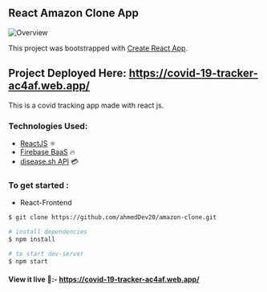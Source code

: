## React Amazon Clone App

![Overview](https://i.ibb.co/HgXVByF/covid-19-tracker.png)

This project was bootstrapped with [Create React App](https://github.com/facebook/create-react-app).

## Project Deployed Here: https://covid-19-tracker-ac4af.web.app/

This is a covid tracking app made with react js.

### Technologies Used:

- <a href="https://reactjs.org/">ReactJS</a> ⚛
- <a href="https://firebase.google.com/docs/">Firebase BaaS</a> 🔥
- <a href="https://disease.sh/">disease.sh API</a> 💳

### To get started :

- React-Frontend

```sh
$ git clone https://github.com/ahmedDev20/amazon-clone.git

# install dependencies
$ npm install

# to start dev-server
$ npm start
```

#### View it live 🔴:- https://covid-19-tracker-ac4af.web.app/
